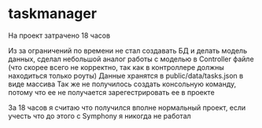 # taskmanager
На проект затрачено 18 часов

Из за ограничений по времени не стал создавать БД и делать модель данных, сделал небольшой аналог работы с моделью в Controller файле (что скорее всего не корректно, так как в контроллере должны находиться только роуты)
Данные хранятся в public/data/tasks.json в виде массива
Так же не получилось создать консольную команду, потому что ее не получается зарегестрировать ее в проекте

За 18 часов я считаю что получился вполне нормальный проект, если учесть что до этого с Symphony я никогда не работал
